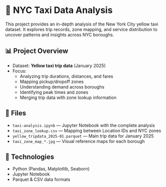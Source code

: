 # 🗽 NYC Taxi Data Analysis

This project provides an in-depth analysis of the New York City yellow taxi dataset. It explores trip records, zone mapping, and service distribution to uncover patterns and insights across NYC boroughs.

## 📊 Project Overview

- Dataset: **Yellow taxi trip data** (January 2025)
- Focus:
  - Analyzing trip durations, distances, and fares
  - Mapping pickup/dropoff zones
  - Understanding demand across boroughs
  - Identifying peak times and zones
  - Merging trip data with zone lookup information

## 📁 Files

- `taxi-analysis.ipynb` — Jupyter Notebook with the complete analysis
- `taxi_zone_lookup.csv` — Mapping between Location IDs and NYC zones
- `yellow_tripdata_2025-01.parquet` — Main trip data for January 2025
- `taxi_zone_map_*.jpg` — Visual reference maps for each borough

## 🔧 Technologies

- Python (Pandas, Matplotlib, Seaborn)
- Jupyter Notebook
- Parquet & CSV data formats
